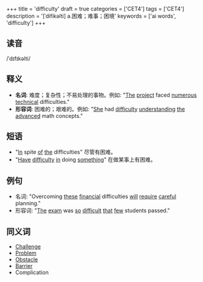 +++
title = 'difficulty'
draft = true
categories = ['CET4']
tags = ['CET4']
description = '[ˈdifikəlti] a.困难；难事；困境'
keywords = ['ai words', 'difficulty']
+++

## 读音
/ˈdɪfɪkəlti/

## 释义
- **名词**: 难度；复杂性；不易处理的事物。例如: "[The](/zh/post/the/) [project](/zh/post/project/) faced [numerous](/zh/post/numerous/) [technical](/zh/post/technical/) difficulties."
- **形容词**: 困难的；艰难的。例如: "[She](/zh/post/she/) had [difficulty](/zh/post/difficulty/) [understanding](/zh/post/understanding/) [the](/zh/post/the/) [advanced](/zh/post/advanced/) math concepts."

## 短语
- "[In](/zh/post/in/) spite [of](/zh/post/of/) [the](/zh/post/the/) difficulties" 尽管有困难。
- "[Have](/zh/post/have/) [difficulty](/zh/post/difficulty/) [in](/zh/post/in/) doing [something](/zh/post/something/)" 在做某事上有困难。

## 例句
- 名词: "Overcoming [these](/zh/post/these/) [financial](/zh/post/financial/) difficulties [will](/zh/post/will/) [require](/zh/post/require/) [careful](/zh/post/careful/) planning."
- 形容词: "[The](/zh/post/the/) [exam](/zh/post/exam/) was [so](/zh/post/so/) [difficult](/zh/post/difficult/) [that](/zh/post/that/) [few](/zh/post/few/) students passed."

## 同义词
- [Challenge](/zh/post/challenge/)
- [Problem](/zh/post/problem/)
- [Obstacle](/zh/post/obstacle/)
- [Barrier](/zh/post/barrier/)
- Complication
